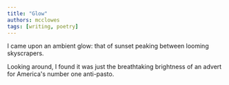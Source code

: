 ```yaml
---
title: "Glow"
authors: mcclowes
tags: [writing, poetry]
---
```


I came upon an ambient glow:
that of sunset
peaking between looming skyscrapers.

<!--truncate-->

Looking around,
I found it was just the breathtaking brightness
of an advert
for America's number one anti-pasto.
